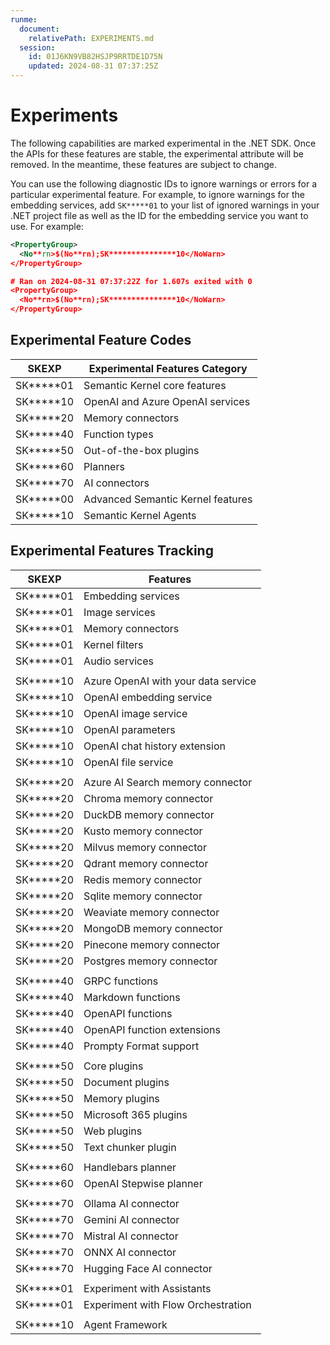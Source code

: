 ```yaml
---
runme:
  document:
    relativePath: EXPERIMENTS.md
  session:
    id: 01J6KN9VB82HSJP9RRTDE1D75N
    updated: 2024-08-31 07:37:25Z
---
```


# Experiments

The following capabilities are marked experimental in the .NET SDK. Once the APIs for these features are stable, the experimental attribute will be removed. In the meantime, these features are subject to change.

You can use the following diagnostic IDs to ignore warnings or errors for a particular experimental feature. For example, to ignore warnings for the embedding services, add `SK*****01` to your list of ignored warnings in your .NET project file as well as the ID for the embedding service you want to use. For example:

```xml {"id":"01J6KNVXZHXHYS15JPS6S743K4"}
<PropertyGroup>
  <No**rn>$(No**rn);SK***************10</NoWarn>
</PropertyGroup>

# Ran on 2024-08-31 07:37:22Z for 1.607s exited with 0
<PropertyGroup>
  <No**rn>$(No**rn);SK***************10</NoWarn>
</PropertyGroup>
```

## Experimental Feature Codes

| SKEXP​ | Experimental Features Category​​ |
|-------|--------------------------------|
| SK*****01 | Semantic Kernel core features |
| SK*****10 | OpenAI and Azure OpenAI services |
| SK*****20 | Memory connectors |
| SK*****40 | Function types |
| SK*****50 | Out-of-the-box plugins |
| SK*****60 | Planners |
| SK*****70 | AI connectors |
| SK*****00 | Advanced Semantic Kernel features |
| SK*****10 | Semantic Kernel Agents |

## Experimental Features Tracking

| SKEXP​ | Features​​ |
|-------|----------|
| SK*****01 | Embedding services |
| SK*****01 | Image services |
| SK*****01 | Memory connectors |
| SK*****01 | Kernel filters |
| SK*****01 | Audio services |
| | | | | | | |
| SK*****10 | Azure OpenAI with your data service |
| SK*****10 | OpenAI embedding service |
| SK*****10 | OpenAI image service |
| SK*****10 | OpenAI parameters |
| SK*****10 | OpenAI chat history extension |
| SK*****10 | OpenAI file service |
| | | | | | | |
| SK*****20 | Azure AI Search memory connector |
| SK*****20 | Chroma memory connector |
| SK*****20 | DuckDB memory connector |
| SK*****20 | Kusto memory connector |
| SK*****20 | Milvus memory connector |
| SK*****20 | Qdrant memory connector |
| SK*****20 | Redis memory connector |
| SK*****20 | Sqlite memory connector |
| SK*****20 | Weaviate memory connector |
| SK*****20 | MongoDB memory connector |
| SK*****20 | Pinecone memory connector |
| SK*****20 | Postgres memory connector |
| | | | | | | |
| SK*****40 | GRPC functions |
| SK*****40 | Markdown functions |
| SK*****40 | OpenAPI functions |
| SK*****40 | OpenAPI function extensions |
| SK*****40 | Prompty Format support |
| | | | | | | |
| SK*****50 | Core plugins |
| SK*****50 | Document plugins |
| SK*****50 | Memory plugins |
| SK*****50 | Microsoft 365 plugins |
| SK*****50 | Web plugins |
| SK*****50 | Text chunker plugin |
| | | | | | | |
| SK*****60 | Handlebars planner |
| SK*****60 | OpenAI Stepwise planner |
| | | | | | | |
| SK*****70 | Ollama AI connector |
| SK*****70 | Gemini AI connector |
| SK*****70 | Mistral AI connector |
| SK*****70 | ONNX AI connector |
| SK*****70 | Hugging Face AI connector |
| | | | | | | |
| SK*****01 | Experiment with Assistants |
| SK*****01 | Experiment with Flow Orchestration |
| | | | | | | |
| SK*****10 | Agent Framework |
